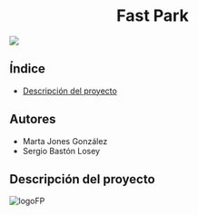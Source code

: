 <h1 align="center"> Fast Park </h1>
<p align="left">
   <img src="https://img.shields.io/badge/STATUS-EN%20DESAROLLO-green">
   </p>

## Índice 
* [Descripción del proyecto](#descripción-del-proyecto)
## Autores
- Marta Jones González
- Sergio Bastón Losey

## Descripción del proyecto
![logoFP](https://github.com/martaajonees/dss2023-2024-FastPark/assets/101277911/d6362787-edb2-4b04-8c64-80b632c6fe41)


